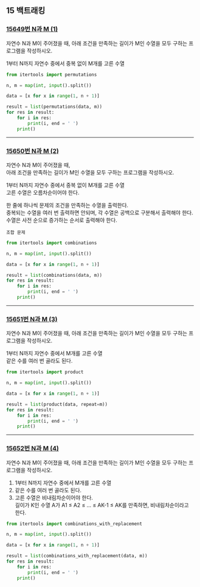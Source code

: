 ## 15 백트래킹

### [15649번 N과 M (1)](https://www.acmicpc.net/problem/15649)

자연수 N과 M이 주어졌을 때, 아래 조건을 만족하는 길이가 M인 수열을 모두 구하는 프로그램을 작성하시오.

1부터 N까지 자연수 중에서 중복 없이 M개를 고른 수열

```python
from itertools import permutations

n, m = map(int, input().split())

data = [x for x in range(1, n + 1)]

result = list(permutations(data, m))
for res in result:
    for i in res:
        print(i, end = ' ')
    print()
```

---

### [15650번 N과 M (2)](https://www.acmicpc.net/problem/15650)

자연수 N과 M이 주어졌을 때,  
아래 조건을 만족하는 길이가 M인 수열을 모두 구하는 프로그램을 작성하시오.

1부터 N까지 자연수 중에서 중복 없이 M개를 고른 수열  
고른 수열은 오름차순이어야 한다.

한 줄에 하나씩 문제의 조건을 만족하는 수열을 출력한다.  
중복되는 수열을 여러 번 출력하면 안되며, 각 수열은 공백으로 구분해서 출력해야 한다.  
수열은 사전 순으로 증가하는 순서로 출력해야 한다.

```text
조합 문제
```

```python
from itertools import combinations

n, m = map(int, input().split())

data = [x for x in range(1, n + 1)]

result = list(combinations(data, m))
for res in result:
    for i in res:
        print(i, end = ' ')
    print()
```

---

### [15651번 N과 M (3)](https://www.acmicpc.net/problem/15651)

자연수 N과 M이 주어졌을 때, 아래 조건을 만족하는 길이가 M인 수열을 모두 구하는 프로그램을 작성하시오.

1부터 N까지 자연수 중에서 M개를 고른 수열  
같은 수를 여러 번 골라도 된다.

```python
from itertools import product

n, m = map(int, input().split())

data = [x for x in range(1, n + 1)]

result = list(product(data, repeat=m))
for res in result:
    for i in res:
        print(i, end = ' ')
    print()
```

---

### [15652번 N과 M (4)](https://www.acmicpc.net/problem/15652)

자연수 N과 M이 주어졌을 때, 아래 조건을 만족하는 길이가 M인 수열을 모두 구하는 프로그램을 작성하시오.

1. 1부터 N까지 자연수 중에서 M개를 고른 수열
2. 같은 수를 여러 번 골라도 된다.
3. 고른 수열은 비내림차순이어야 한다.  
   길이가 K인 수열 A가 A1 ≤ A2 ≤ ... ≤ AK-1 ≤ AK를 만족하면, 비내림차순이라고 한다.

```python
from itertools import combinations_with_replacement

n, m = map(int, input().split())

data = [x for x in range(1, n + 1)]

result = list(combinations_with_replacement(data, m))
for res in result:
    for i in res:
        print(i, end = ' ')
    print()
```
